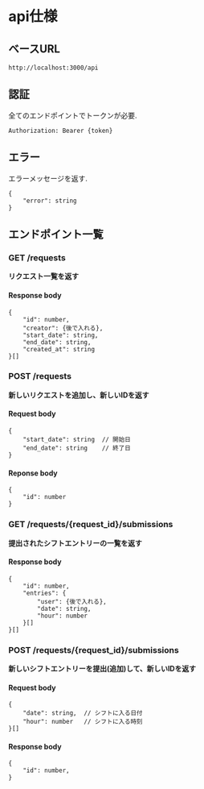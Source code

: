 # api仕様

## ベースURL
`http://localhost:3000/api`

## 認証
全てのエンドポイントでトークンが必要.

`Authorization: Bearer {token}`

## エラー
エラーメッセージを返す.
```
{
    "error": string
}
```

## エンドポイント一覧

### GET /requests
**リクエスト一覧を返す**
#### Response body
```
{
    "id": number,
    "creator": {後で入れる},
    "start_date": string,
    "end_date": string,
    "created_at": string
}[]
```

### POST /requests
**新しいリクエストを追加し、新しいIDを返す**
#### Request body
```
{
    "start_date": string  // 開始日
    "end_date": string    // 終了日
}
```
#### Reponse body
```
{
    "id": number
}
```

### GET /requests/{request_id}/submissions
**提出されたシフトエントリーの一覧を返す**
#### Response body
```
{
    "id": number,
    "entries": {
        "user": {後で入れる},
        "date": string,
        "hour": number
    }[]
}[]
```

### POST /requests/{request_id}/submissions
**新しいシフトエントリーを提出(追加)して、新しいIDを返す**
#### Request body
```
{
    "date": string,  // シフトに入る日付
    "hour": number   // シフトに入る時刻
}[]
```
#### Response body
```
{
    "id": number,
}
```
